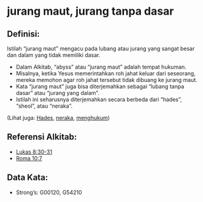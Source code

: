 # jurang maut, jurang tanpa dasar

## Definisi:

Istilah “jurang maut” mengacu pada lubang atau jurang yang sangat besar dan dalam yang tidak memiliki dasar.

* Dalam Alkitab, “abyss” atau “jurang maut” adalah tempat hukuman.
* Misalnya, ketika Yesus memerintahkan roh jahat keluar dari seseorang, mereka memohon agar roh jahat tersebut tidak dibuang ke jurang maut.
* Kata “jurang maut” juga bisa diterjemahkan sebagai “lubang tanpa dasar” atau “jurang yang dalam”.
* Istilah ini seharusnya diterjemahkan secara berbeda dari “hades”, “sheol”, atau “neraka”.

(Lihat juga: [Hades](../kt/hades.md), [neraka](../kt/hell.md), [menghukum](../other/punish.md))

## Referensi Alkitab:

* [Lukas 8:30-31](rc://en/tn/help/luk/08/30)
* [Roma 10:7](rc://en/tn/help/rom/10/07)

## Data Kata:

* Strong’s: G00120, G54210
